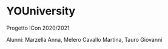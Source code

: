 # YOUniversity
Progetto ICon 2020/2021

Alunni: Marzella Anna, Melero Cavallo Martina, Tauro Giovanni
